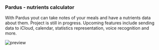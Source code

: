 ### Pardus - nutrients calculator

With Pardus yout can take notes of your meals and have a nutrients data about them.
Project is still in progress. Upcoming features include sending data to iCloud, calendar, statistics representation, voice recognition and more.

![preview](https://github.com/user-attachments/assets/5435df68-4ae3-49d1-b0f7-23f57a654759)
